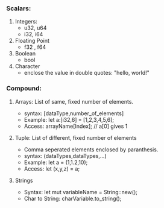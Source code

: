 ### Scalars:

1. Integers:
   - u32, u64
   - i32, i64
2. Floating Point
   - f32 , f64
3. Boolean
   - bool
4. Character
   - enclose the value in double quotes: "hello, world!"

### Compound:

1. Arrays: List of same, fixed number of elements.

   - syntax: [dataType,number_of_elements]
   - Example: let a:[i32,6] = [1,2,3,4,5,6];
   - Access: arrayName[Index]; // a[0] gives 1

2. Tuple: List of different, fixed number of elements

   - Comma seperated elements enclosed by paranthesis.
   - syntax: (dataTypes,dataTypes,...)
   - Example: let a = (1,1.2,10);
   - Access: let (x,y,z) = a;

3. Strings
   - Syntax: let mut variableName = String::new();
   - Char to String: charVariable.to_string();
